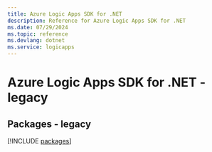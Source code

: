 ```yaml
---
title: Azure Logic Apps SDK for .NET
description: Reference for Azure Logic Apps SDK for .NET
ms.date: 07/29/2024
ms.topic: reference
ms.devlang: dotnet
ms.service: logicapps
---
```

# Azure Logic Apps SDK for .NET - legacy
## Packages - legacy
[!INCLUDE [packages](logic-apps-index.md)]